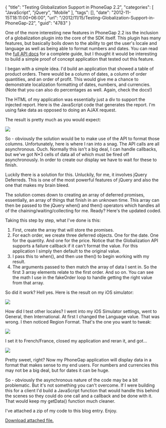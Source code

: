 {
	"title": "Testing Globalization Support in PhoneGap 2.2",
	"categories": [
		"JavaScript",
		"jQuery",
		"Mobile"
	],
	"tags": [],
	"date": "2012-11-15T18:11:00+06:00",
	"url": "/2012/11/15/Testing-Globalization-Support-in-PhoneGap-22",
	"guid": "4783"
}

One of the more interesting new features in PhoneGap 2.2 iss the inclusion of a globalization plugin into the core of the SDK itself. This plugin has many features, but basically boils down to the ability to get the user's locale and language as well as being able to format numbers and dates. You can read the <a href="http://docs.phonegap.com/en/2.2.0/cordova_globalization_globalization.md.html#Globalization">full API docs</a> for a complete guide, but I thought it would be interesting to build a simple proof of concept application that tested out this feature.
<!--more-->
I began with a simple idea. I'd build an application that showed a table of product orders. There would be a column of dates, a column of order quantities, and an order of profit. This would give me a chance to demonstrate localization formatting of dates, numbers, and currencies. (Note that you can also do percentages as well. Again, check the docs!)

The HTML of my application was essentially just a div to support the injected report. Here is the JavaScript code that generates the report. I'm using fake data as opposed to doing an AJAX request.

<script src="https://gist.github.com/4082217.js?file=gistfile1.js"></script>

The result is pretty much as you would expect:

<img src="http://www.raymondcamden.com/images/iOS Simulator Screen shot Nov 15, 2012 3.48.18 PM.png" />

So - obviously the solution would be to make use of the API to format those columns. Unfortunately, here is where I ran into a snag. The API calls are all asynchronous. Ouch. Normally this isn't a big deal, I can handle callbacks, but we've got N*3 cells of data all of which must be fired off asynchronously. In order to create our display we have to wait for these to finish.

Luckily there is a solution for this. Unluckily, for me, it involves jQuery Deferreds. This is one of the most powerful features of jQuery and also the one that makes my brain bleed. 

The solution comes down to creating an array of deferred promises, essentially, an array of things that finish in an unknown time. This array can then be passed to the jQuery when() and then() operators which handles all of the chaining/waiting/collecting for me. Ready? Here's the updated coded.

<script src="https://gist.github.com/4082258.js?file=gistfile1.js"></script>

Taking this step by step, what I've done is this:

<ol>
<li>First, create the array that will store the promises.
<li>For each order, we create three deferred objects. One for the date. One for the quantity. And one for the price. Notice that the Globalization API supports a failure callback if it can't format the value. For this application I simply then default to the original value.
<li>I pass this to when(), and then use then() to begin working with my result.
<li>The arguments passed to then match the array of data I sent in. So the first 3 array elements relate to the first order. And so on. You can see the math I use in the fakeOrder loop to handle getting the right value from that array.
</ol>

So did it work? Hell yes. Here is the result on my iOS simulator:

<img src="http://www.raymondcamden.com/images/iOS Simulator Screen shot Nov 15, 2012 4.51.16 PM.png" />

How did I test other locales? I went into my iOS Simulator settings, went to General, then International. At first I changed the Language value. That was wrong. I then noticed Region Format. That's the one you want to tweak:

<img src="http://www.raymondcamden.com/images/iOS Simulator Screen shot Nov 15, 2012 4.50.46 PM.png" />

I set it to French/France, closed my application and reran it, and got...

<img src="http://www.raymondcamden.com/images/iOS Simulator Screen shot Nov 15, 2012 4.50.02 PM.png" />

Pretty sweet, right? Now my PhoneGap application will display data in a format that makes sense to my end users. For numbers and currencies this may not be a big deal, but for dates it can be huge.

So - obviously the asynchronous nature of the code may be a bit problematic. But it's not something you can't overcome. If I were building this for a client I'd build a JavaScript function that would handle this behind the scenes so they could do one call and a callback and be done with it. That would keep my getData() function much cleaner.

I've attached a zip of my code to this blog entry. Enjoy.<p><a href='enclosures/C%3A%5Chosts%5C2012%2Eraymondcamden%2Ecom%5Cenclosures%2Fwww2%2Ezip'>Download attached file.</a></p>
